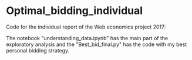 # Optimal_bidding_individual
Code for the individual report of the Web economics project 2017:

The notebook "understanding_data.ipynb" has the main part of the exploratory analysis and the "Best_bid_final.py" has the code with my best personal bidding strategy.
